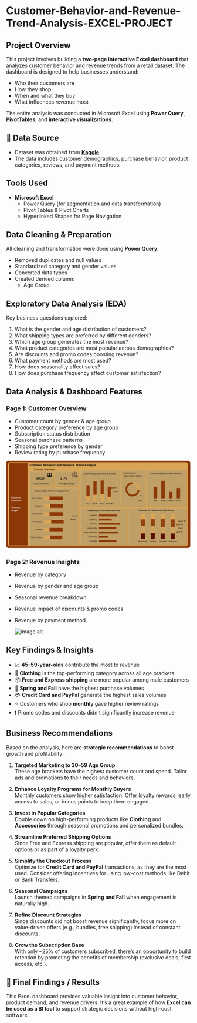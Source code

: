 # Customer-Behavior-and-Revenue-Trend-Analysis-EXCEL-PROJECT

## Project Overview

This project involves building a **two-page interactive Excel dashboard** that analyzes customer behavior and revenue trends from a retail dataset. The dashboard is designed to help businesses understand:  
- Who their customers are  
- How they shop  
- When and what they buy  
- What influences revenue most  

The entire analysis was conducted in Microsoft Excel using **Power Query**, **PivotTables**, and **interactive visualizations**.

## 📂 Data Source

- Dataset was obtained from **[Kaggle](https://www.kaggle.com/)**
- The data includes customer demographics, purchase behavior, product categories, reviews, and payment methods.

## Tools Used

- **Microsoft Excel**
  - Power Query (for segmentation and data transformation)
  - Pivot Tables & Pivot Charts
  - Hyperlinked Shapes for Page Navigation

##  Data Cleaning & Preparation

All cleaning and transformation were done using **Power Query**:
- Removed duplicates and null values  
- Standardized category and gender values  
- Converted data types  
- Created derived column:
  - Age Group
    
##  Exploratory Data Analysis (EDA)

Key business questions explored:
1. What is the gender and age distribution of customers?  
2. What shipping types are preferred by different genders?  
3. Which age group generates the most revenue?  
4. What product categories are most popular across demographics?  
5. Are discounts and promo codes boosting revenue?  
6. What payment methods are most used?  
7. How does seasonality affect sales?  
8. How does purchase frequency affect customer satisfaction?

## Data Analysis & Dashboard Features

### **Page 1: Customer Overview**
- Customer count by gender & age group  
- Product category preference by age group  
- Subscription status distribution  
- Seasonal purchase patterns  
- Shipping type preference by gender  
- Review rating by purchase frequency

![image alt](https://github.com/odewolemistura/Customer-Behavior-and-Revenue-Trend-Analysis-EXCEL-PROJECT/blob/4aa0cbc8dbdcc0ec49bf64d42037baa48fffed6d/Customer%20Overview%20Dashboard%20.png)

### **Page 2: Revenue Insights**
- Revenue by category  
- Revenue by gender and age group  
- Seasonal revenue breakdown  
- Revenue impact of discounts & promo codes  
- Revenue by payment method

  ![image alt]()
## Key Findings & Insights

- 📈 **45–59-year-olds** contribute the most to revenue  
- 👕 **Clothing** is the top-performing category across all age brackets  
- 📦 **Free and Express shipping** are more popular among male customers  
- 🌸 **Spring and Fall** have the highest purchase volumes  
- 💳 **Credit Card and PayPal** generate the highest sales volumes  
- ⭐ Customers who shop **monthly** gave higher review ratings  
- ❗ Promo codes and discounts didn't significantly increase revenue  

## Business Recommendations

Based on the analysis, here are **strategic recommendations** to boost growth and profitability:

1. **Targeted Marketing to 30–59 Age Group**  
   These age brackets have the highest customer count and spend. Tailor ads and promotions to their needs and behaviors.

2. **Enhance Loyalty Programs for Monthly Buyers**  
   Monthly customers show higher satisfaction. Offer loyalty rewards, early access to sales, or bonus points to keep them engaged.

3. **Invest in Popular Categories**  
   Double down on high-performing products like **Clothing** and **Accessories** through seasonal promotions and personalized bundles.

4. **Streamline Preferred Shipping Options**  
   Since Free and Express shipping are popular, offer them as default options or as part of a loyalty perk.

5. **Simplify the Checkout Process**  
   Optimize for **Credit Card and PayPal** transactions, as they are the most used. Consider offering incentives for using low-cost methods like Debit or Bank Transfers.

6. **Seasonal Campaigns**  
   Launch themed campaigns in **Spring and Fall** when engagement is naturally high.

7. **Refine Discount Strategies**  
   Since discounts did not boost revenue significantly, focus more on value-driven offers (e.g., bundles, free shipping) instead of constant discounts.

8. **Grow the Subscription Base**  
   With only ~25% of customers subscribed, there’s an opportunity to build retention by promoting the benefits of membership (exclusive deals, first access, etc.).

## 🧾 Final Findings / Results

This Excel dashboard provides valuable insight into customer behavior, product demand, and revenue drivers. It’s a great example of how **Excel can be used as a BI tool** to support strategic decisions without high-cost software.

